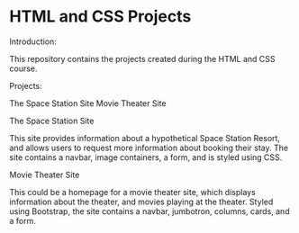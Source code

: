 # HTML and CSS Projects

Introduction:

This repository contains the projects created during the HTML and CSS course.

Projects:

The Space Station Site
Movie Theater Site

The Space Station Site

This site provides information about a hypothetical Space Station Resort, and allows users to request more information about booking their stay. The site contains a navbar, image containers, a form, and is styled using CSS.

Movie Theater Site

This could be a homepage for a movie theater site, which displays information about the theater, and movies playing at the theater. Styled using Bootstrap, the site contains a navbar, jumbotron, columns, cards, and a form.